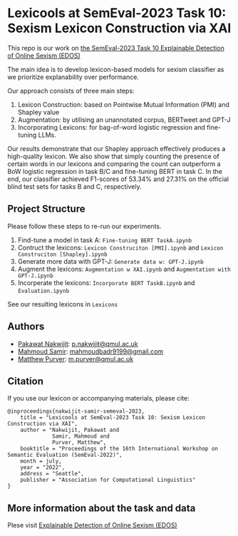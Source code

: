 # Lexicools at SemEval-2023 Task 10: Sexism Lexicon Construction via XAI

This repo is our work on [the SemEval-2023 Task 10 Explainable Detection of Online Sexism (EDOS)](https://github.com/rewire-online/edos) 

The main idea is to develop lexicon-based models for sexism classifier as we prioritize explanability over performance.

Our approach consists of three main steps: 
1. Lexicon Construction: based on Pointwise Mutual Information (PMI) and Shapley value
2. Augmentation: by utilising an unannotated corpus, BERTweet and GPT-J
3. Incorporating Lexicons: for bag-of-word logistic regression and fine-tuning LLMs.

Our results demonstrate that our Shapley approach effectively produces a high-quality lexicon. We also show that simply counting the presence of certain words in our lexicons and comparing the count can outperform a BoW logistic regression in task B/C and fine-tuning BERT in task C. In the end, our classifier achieved F1-scores of 53.34% and 27.31% on the official blind test sets for tasks B and C, respectively.


## Project Structure

Please follow these steps to re-run our experiments.

1. Find-tune a model in task A: `Fine-tuning BERT TaskA.ipynb`
2. Contruct the lexicons: `Lexicon Construciton [PMI].ipynb` and `Lexicon Construciton [Shapley].ipynb`
3. Generate more data with GPT-J: `Generate data w: GPT-J.ipynb`
4. Augment the lexicons: `Augmentation w XAI.ipynb` and `Augmentation with GPT-J.ipynb`
5. Incorperate the lexicons: `Incorporate BERT TaskB.ipynb` and `Evaluation.ipynb`

See our resulting lexicons in `Lexicons`

## Authors

* [Pakawat Nakwijit](https://wp.curve.in.th/): <p.nakwijit@qmul.ac.uk>
* [Mahmoud Samir](): <mahmoudbadr9199@gmail.com>
* [Matthew Purver](): <m.purver@qmul.ac.uk>


## Citation

If you use our lexicon or accompanying materials, please cite:

```
@inproceedings{nakwijit-samir-semeval-2023,
    title = "Lexicools at SemEval-2023 Task 10: Sexism Lexicon Construction via XAI",
    author = "Nakwijit, Pakawat and
              Samir, Mahmoud and
              Purver, Matthew",
    booktitle = "Proceedings of the 16th International Workshop on Semantic Evaluation (SemEval-2022)",
    month = july,
    year = "2022",
    address = "Seattle",
    publisher = "Association for Computational Linguistics"
}
```

## More information about the task and data

Plese visit [Explainable Detection of Online Sexism (EDOS)
](https://github.com/rewire-online/edos)
